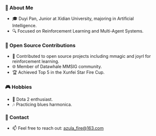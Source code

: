 ### 👋 About Me

- 🎓 Duyi Pan, Junior at Xidian University, majoring in Artificial Intelligence.
- 🔍 Focused on Reinforcement Learning and Multi-Agent Systems.

### 🌟 Open Source Contributions

- 🚀 Contributed to open source projects including mmagic and joyrl for reinforcement learning.
- 🌐 Member of Datawhale MMSIG community.
- 🏆 Achieved Top 5 in the Xunfei Star Fire Cup.

### 🎮 Hobbies

- 🎯 Dota 2 enthusiast.
- 🎶 Practicing blues harmonica.

### 📧 Contact

- 📫 Feel free to reach out: azula_fire@163.com
